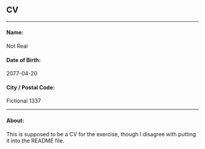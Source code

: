 ## CV

----  
#### Name:
Not Real  
#### Date of Birth:
2077-04-20  
#### City / Postal Code: 
Fictional 1337

----  

#### About:
This is supposed to be a CV for the exercise, though I disagree with putting it into the README file.
